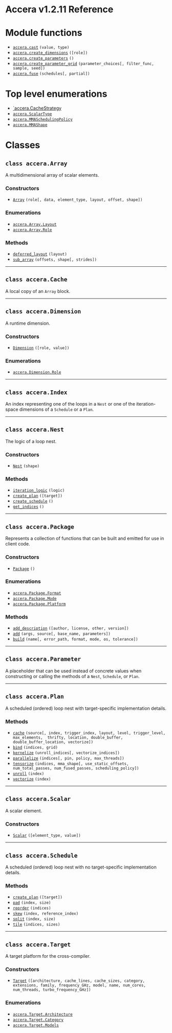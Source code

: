 [//]: # (Project: Accera)
[//]: # (Version: v1.2.11)

# Accera v1.2.11 Reference

# Module functions
* [`accera.cast`](functions/cast.md) `(value, type)`
* [`accera.create_dimensions`](functions/create_dimensions.md) `([role])`
* [`accera.create_parameters`](functions/create_parameters.md) `()`
* [`accera.create_parameter_grid`](functions/create_parameter_grid.md) `(parameter_choices[, filter_func, sample, seed])`
* [`accera.fuse`](functions/fuse.md) `(schedules[, partial])`

# Top level enumerations
* [`accera.CacheStrategy](<enumerations/CacheStrategy.md>)
* [`accera.ScalarType`](<enumerations/ScalarType.md>)
* [`accera.MMASchedulingPolicy`](<enumerations/MMASchedulingPolicy.md>)
* [`accera.MMAShape`](<enumerations/MMAShape.md>)

# Classes

## `class accera.Array`
A multidimensional array of scalar elements.

### Constructors
* [`Array`](<classes/Array/Array.md>) `(role[, data, element_type, layout, offset, shape])`

### Enumerations
* [`accera.Array.Layout`](<classes/Array/Layout.md>)
* [`accera.Array.Role`](<classes/Array/Role.md>)

### Methods
* [`deferred_layout`](<classes/Array/deferred_layout.md>) `(layout)`
* [`sub_array`](<classes/Array/sub_array.md>) `(offsets, shape[, strides])`

---

## `class accera.Cache`

A local copy of an `Array` block.

---

## `class accera.Dimension`
A runtime dimension.

### Constructors
* [`Dimension`](<classes/Dimension/Dimension.md>) `([role, value])`

### Enumerations
* [`accera.Dimension.Role`](<classes/Dimension/Role.md>)

---

## `class accera.Index`

An index representing one of the loops in a `Nest` or one of the iteration-space dimensions of a `Schedule` or a `Plan`.

---

## `class accera.Nest`

The logic of a loop nest.

### Constructors
* [`Nest`](<classes/Nest/Nest.md>) `(shape)`

### Methods
* [`iteration_logic`](<classes/Nest/iteration_logic.md>) `(logic)`
* [`create_plan`](<classes/Nest/create_plan.md>) `([target])`
* [`create_schedule`](<classes/Nest/create_schedule.md>) `()`
* [`get_indices`](<classes/Nest/get_indices.md>) `()`

---

## `class accera.Package`

Represents a collection of functions that can be built and emitted for use in client code.

### Constructors
* [`Package`](<classes/Package/Package.md>) `()`

### Enumerations
* [`accera.Package.Format`](<classes/Package/Format.md>)
* [`accera.Package.Mode`](<classes/Package/Mode.md>)
* [`accera.Package.Platform`](<classes/Package/Platform.md>)

### Methods
* [`add_description`](<classes/Package/add_description.md>) `([author, license, other, version])`
* [`add`](<classes/Package/add.md>) `(args, source[, base_name, parameters])`
* [`build`](<classes/Package/build.md>) `(name[, error_path, format, mode, os, tolerance])`

---

## `class accera.Parameter`

A placeholder that can be used instead of concrete values when constructing or calling the methods of a `Nest`, `Schedule`, or `Plan`.

---


## `class accera.Plan`
A scheduled (ordered) loop nest with target-specific implementation details.

### Methods
* [`cache`](<classes/Plan/cache.md>) `(source[, index, trigger_index, layout, level, trigger_level, max_elements,  thrifty, location, double_buffer, double_buffer_location, vectorize])`
* [`bind`](<classes/Plan/bind.md>) `(indices, grid)`
* [`kernelize`](<classes/Plan/kernelize.md>) `(unroll_indices[, vectorize_indices])`
* [`parallelize`](<classes/Plan/parallelize.md>) `(indices[, pin, policy, max_threads])`
* [`tensorize`](<classes/Plan/tensorize.md>) `(indices, mma_shape[, use_static_offsets, num_total_passes, num_fused_passes, scheduling_policy])`
* [`unroll`](<classes/Plan/unroll.md>) `(index)`
* [`vectorize`](<classes/Plan/vectorize.md>) `(index)`

---


## `class accera.Scalar`

A scalar element.

### Constructors
* [`Scalar`](<classes/Scalar/Scalar.md>) `([element_type, value])`


---


## `class accera.Schedule`

A scheduled (ordered) loop nest with no target-specific implementation details.

### Methods
* [`create_plan`](<classes/Schedule/create_plan.md>) `([target])`
* [`pad`](<classes/Schedule/pad.md>) `(index, size)`
* [`reorder`](<classes/Schedule/reorder.md>) `(indices)`
* [`skew`](<classes/Schedule/skew.md>) `(index, reference_index)`
* [`split`](<classes/Schedule/split.md>) `(index, size)`
* [`tile`](<classes/Schedule/tile.md>) `(indices, sizes)`

---

## `class accera.Target`

A target platform for the cross-compiler.

### Constructors
* [`Target`](<classes/Target/Target.md>) `([architecture, cache_lines, cache_sizes, category, extensions, family, frequency_GHz, model, name, num_cores, num_threads, turbo_frequency_GHz])`

### Enumerations
* [`accera.Target.Architecture`](<classes/Target/Architecture.md>)
* [`accera.Target.Category`](<classes/Target/Category.md>)
* [`accera.Target.Models`](<classes/Target/Model.md>)

<div style="page-break-after: always;"></div>


